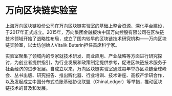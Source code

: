 # 万向区块链实验室

上海万向区块链股份公司在万向区块链实验室的基础上整合资源、深化平台建设，于2017年正式成立。2015年，万向集团金融板块中国万向控股有限公司在区块链技术领域开始了战略性布局，成立了国内较早的区块链技术研究机构——万向区块链实验室，以太坊创始人Vitalik Buterin担任首席科学家。

实验室聚集了领域内的专家就技术研发、商业应用、产业战略等方面进行研究探讨，为创业者提供指引，为行业发展和政策制定提供参考，促进区块链技术服务于社会经济的进步发展。自成立以来，万向区块链实验室通过每年举办区块链全球峰会、丛书出版、研究报告、推出孵化器、行业培训、技术讲座、高校产学研合作，以及发起成立中国分布式总账基础协议联盟（ChinaLedger）等举措，推动区块链技术的普及和发展。


